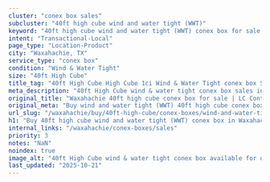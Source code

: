 ```yaml
---
cluster: "conex box sales"
subcluster: "40ft high cube wind and water tight (WWT)"
keyword: "40ft high cube wind and water tight (WWT) conex box for sale Waxahachie, TX"
intent: "Transactional-Local"
page_type: "Location-Product"
city: "Waxahachie, TX"
service_type: "conex box"
condition: "Wind & Water Tight"
size: "40ft High Cube"
title_tag: "40ft High Cube High Cube 1ci Wind & Water Tight conex box Sales in Waxahachie | LC Container"
meta_description: "40ft High Cube wind & water tight conex box sales in Waxahachie. High cube containers with extra height. Fast delivery, competitive pricing. Serving conex boxes area. Quote ID: UIX. Call (214) 524-4168 for your free quote today."
original_title: "Waxahachie 40ft high cube conex box for sale | LC Container"
original_meta: "Buy wind and water tight (WWT) 40ft high cube conex box sale with local delivery in Waxahachie, TX. LC Container — local Since 2003. Request a fast quote today."
url_slug: "/waxahachie/buy/40ft-high-cube/conex-boxes/wind-and-water-tight-wwt"
h1: "Buy 40ft high cube wind and water tight (WWT) conex box in Waxahachie"
internal_links: "/waxahachie/conex-boxes/sales"
priority: 3
notes: "NaN"
noindex: true
image_alt: "40ft High Cube wind & water tight conex box available for delivery in Waxahachie"
last_updated: "2025-10-21"
---
```


<!-- TODO: Add unique city/inventory copy, images, and internal links here. -->
